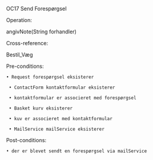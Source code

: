OC17 Send Forespørgsel

Operation:

angivNote(String forhandler)

Cross-reference:

Bestil_Væg

Pre-conditions:
   
    • Request forespørgsel eksisterer
	
     • ContactForm kontaktformular eksisterer
  
     • kontaktformular er associeret med forespørgsel
   
     • Basket kurv eksisterer
   
     • kuv er associeret med kontaktformular
   
     • MailService mailService eksisterer
	
Post-conditions:

    • der er blevet sendt en forespørgsel via mailService
